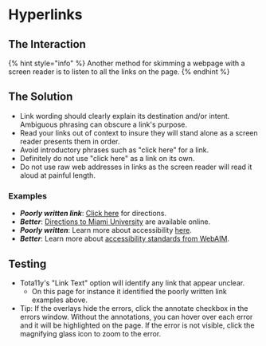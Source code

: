 # Hyperlinks

## The Interaction

{% hint style="info" %}
Another method for skimming a webpage with a screen reader is to listen to all the links on the page.
{% endhint %}

## The Solution

* Link wording should clearly explain its destination and/or intent. Ambiguous phrasing can obscure a link's purpose.
* Read your links out of context to insure they will stand alone as a screen reader presents them in order.
* Avoid introductory phrases such as "click here" for a link. 
* Definitely do not use "click here" as a link on its own.
* Do not use raw web addresses in links as the screen reader will read it aloud at painful length.

### Examples

* _**Poorly written link**_: [Click here](https://miamioh.edu/about-miami/visiting-miami/directions/index.html) for directions.
* _**Better**_: [Directions to Miami University](https://miamioh.edu/about-miami/visiting-miami/directions/index.html) are available online.
* _**Poorly written**_: Learn more about accessibility [here](http://webaim.org/standards/wcag/).
* _**Better**_: Learn more about [accessibility standards from WebAIM](https://www.w3.org/WAI/intro/wcag).

## Testing

* Tota11y's "Link Text" option will identify any link that appear unclear. 
  * On this page for instance it identified the poorly written link examples above.
* Tip: If the overlays hide the errors, click the annotate checkbox in the errors window. Without the annotations, you can hover over each error and it will be highlighted on the page. If the error is not visible, click the magnifying glass icon to zoom to the error.



